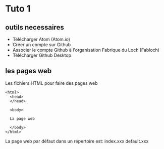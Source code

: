# Tuto 1

## outils necessaires
- Télécharger Atom (Atom.io)
- Créer un compte sur Github
- Associer le compte Github à l'organisation Fabrique du Loch (Fabloch)
- Télécharger Github Desktop

## les pages web
Les fichiers HTML pour faire des pages web
```
<html>
  <head>
  </head>

  <body>

  La page web

  </body>
</html>
```

La page web par défaut dans un répertoire est:
index.xxx
default.xxx
